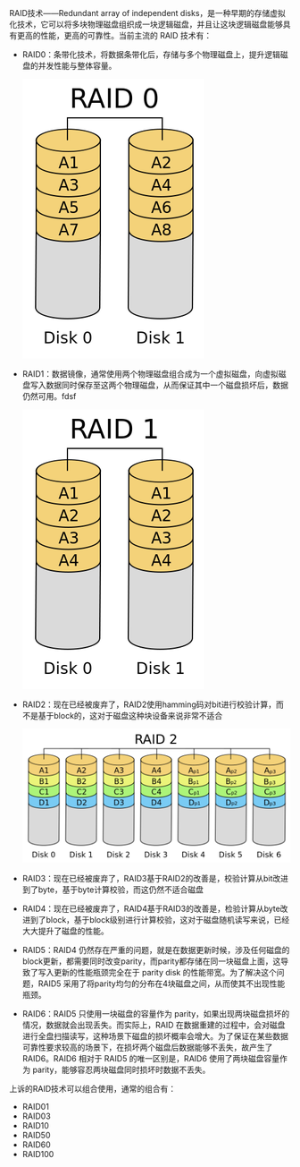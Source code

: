 RAID技术——Redundant array of independent disks，是一种早期的存储虚拟化技术，它可以将多块物理磁盘组织成一块逻辑磁盘，并且让这块逻辑磁盘能够具有更高的性能，更高的可靠性。当前主流的 RAID 技术有：

* RAID0：条带化技术，将数据条带化后，存储与多个物理磁盘上，提升逻辑磁盘的并发性能与整体容量。

  ![](/assets/raid_1_1.png)

* RAID1：数据镜像，通常使用两个物理磁盘组合成为一个虚拟磁盘，向虚拟磁盘写入数据同时保存至这两个物理磁盘，从而保证其中一个磁盘损坏后，数据仍然可用。fdsf

  ![](/assets/raid_2_1.png)

* RAID2：现在已经被废弃了，RAID2使用hamming码对bit进行校验计算，而不是基于block的，这对于磁盘这种块设备来说非常不适合

  ![](/assets/raid_3.png)

* RAID3：现在已经被废弃了，RAID3基于RAID2的改善是，校验计算从bit改进到了byte，基于byte计算校验，而这仍然不适合磁盘

* RAID4：现在已经被废弃了，RAID4基于RAID3的改善是，检验计算从byte改进到了block，基于block级别进行计算校验，这对于磁盘随机读写来说，已经大大提升了磁盘的性能。

* RAID5：RAID4 仍然存在严重的问题，就是在数据更新时候，涉及任何磁盘的block更新，都需要同时改变parity，而parity都存储在同一块磁盘上面，这导致了写入更新的性能瓶颈完全在于 parity disk 的性能带宽。为了解决这个问题，RAID5 采用了将parity均匀的分布在4块磁盘之间，从而使其不出现性能瓶颈。

* RAID6：RAID5 只使用一块磁盘的容量作为 parity，如果出现两块磁盘损坏的情况，数据就会出现丢失。而实际上，RAID 在数据重建的过程中，会对磁盘进行全盘扫描读写，这种场景下磁盘的损坏概率会增大。为了保证在某些数据可靠性要求较高的场景下，在损坏两个磁盘后数据能够不丢失，故产生了 RAID6。RAID6 相对于 RAID5 的唯一区别是，RAID6 使用了两块磁盘容量作为 parity，能够容忍两块磁盘同时损坏时数据不丢失。

上诉的RAID技术可以组合使用，通常的组合有：

* RAID01
* RAID03
* RAID10
* RAID50
* RAID60
* RAID100



